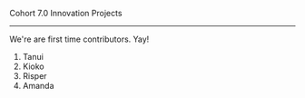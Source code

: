 Cohort 7.0 Innovation Projects

-----
We're are first time contributors. Yay!

1. Tanui
2. Kioko
3. Risper
4. Amanda